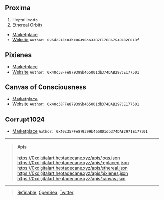 ## Proxima
1. HeptaHeads
3. Ethereal Orbits
- [Marketplace](https://app.refinable.com/profile/0x5d2213e83bc06496aa33B7F17B86754D832F613f?tab=for-sale)
- [Website](https://proxima.heptadecane.xyz)
`Author: 0x5d2213e83bc06496aa33B7F17B86754D832F613f`

## Pixienes
- [Marketplace](https://opensea.io/collection/pixienes)
- [Website](https://pixienes.heptadecane.xyz)
`Author: 0x40c35FFe879399b465001db374DAB2971E177501`

## Canvas of Consciousness
- [Marketplace](https://opensea.io/collection/canvasofconsciousness)
- [Website](https://c17h36.xyz)
`Author: 0x40c35FFe879399b465001db374DAB2971E177501`

## Corrupt1024
- [Marketplace](https://opensea.io/collection/corrupt1024)
`Author: 0x40c35FFe879399b465001db374DAB2971E177501`

<hr/>

> #### Apis
> https://0xdigitalart.heptadecane.xyz/apis/logs.json
> https://0xdigitalart.heptadecane.xyz/apis/replaced.json
> https://0xdigitalart.heptadecane.xyz/apis/ethereal.json
> https://0xdigitalart.heptadecane.xyz/apis/pixienes.json
> https://0xdigitalart.heptadecane.xyz/apis/canvas.json

<hr/>

> [Refinable](https://app.refinable.com/profile/0x5d2213e83bc06496aa33B7F17B86754D832F613f?tab=all-items), [OpenSea](https://opensea.io/HeptaDecane), [Twitter](https://twitter.com/hepta_decane)
